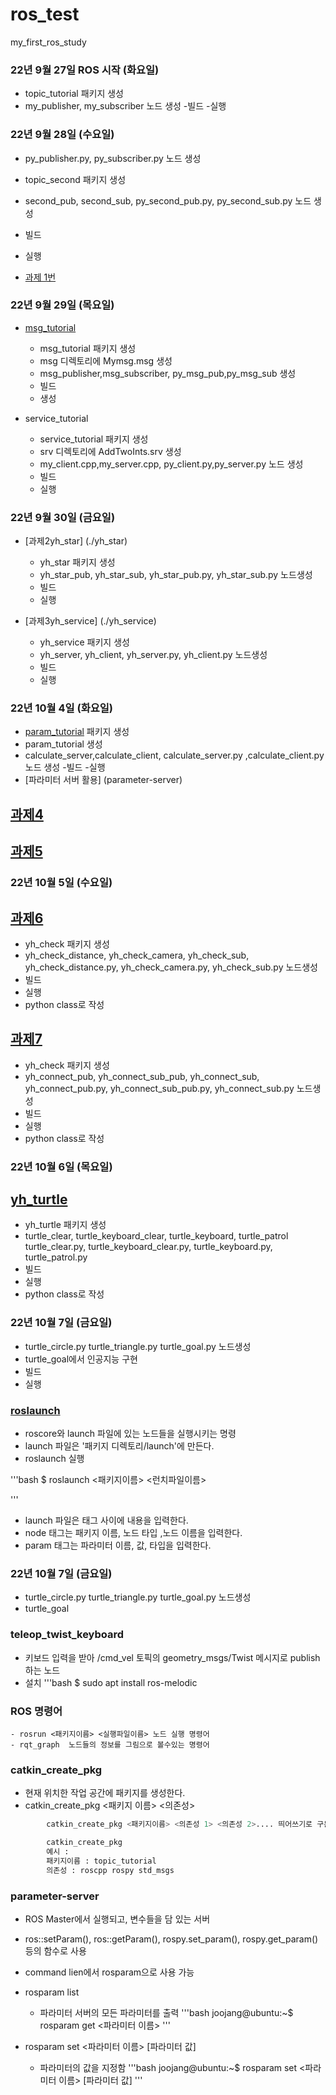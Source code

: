 # ros_test
my_first_ros_study

### 22년 9월 27일 ROS 시작 (화요일)
- topic_tutorial 패키지 생성
- my_publisher, my_subscriber
노드 생성
-빌드
-실행

### 22년 9월 28일 (수요일) 

- py_publisher.py, py_subscriber.py 노드 생성
- topic_second 패키지 생성
- second_pub, second_sub, py_second_pub.py, py_second_sub.py 노드 생성
- 빌드
- 실행

- [과제 1번](./topic_test/)

### 22년 9월 29일 (목요일)

- [msg_tutorial](./msg_tutorial/)

   - msg_tutorial 패키지 생성
   - msg 디렉토리에 Mymsg.msg 생성
   - msg_publisher,msg_subscriber,
     py_msg_pub,py_msg_sub 생성
   - 빌드
   - 생성

- service_tutorial
   - service_tutorial 패키지 생성
   - srv 디렉토리에 AddTwoInts.srv 생성
   - my_client.cpp,my_server.cpp,
     py_client.py,py_server.py 노드 생성
   - 빌드
   - 실행

### 22년 9월 30일 (금요일)

- [과제2yh_star] (./yh_star)
  - yh_star 패키지 생성
  - yh_star_pub, yh_star_sub,
  yh_star_pub.py, yh_star_sub.py 노드생성
  - 빌드
  - 실행

- [과제3yh_service] (./yh_service)
  - yh_service 패키지 생성
  - yh_server, yh_client,
  yh_server.py, yh_client.py 노드생성
  - 빌드
  - 실행

### 22년 10월 4일 (화요일)
  - [param_tutorial](./param_tutorial/) 패키지 생성
  - param_tutorial 생성
  - calculate_server,calculate_client,
  calculate_server.py ,calculate_client.py 노드 생성
  -빌드 
  -실행 
  - [파라미터 서버 활용] (parameter-server)


## [과제4](./yh_dual/)

## [과제5](./yh_difference/)

### 22년 10월 5일 (수요일)

## [과제6](./yh_check/)
  - yh_check 패키지 생성
  - yh_check_distance, yh_check_camera, yh_check_sub,
    yh_check_distance.py, yh_check_camera.py,
    yh_check_sub.py  노드생성
  - 빌드
  - 실행
  - python class로 작성

## [과제7](./yh_connect/)
  - yh_check 패키지 생성
  - yh_connect_pub, yh_connect_sub_pub, yh_connect_sub,
    yh_connect_pub.py, yh_connect_sub_pub.py, 
    yh_connect_sub.py  노드생성
  - 빌드
  - 실행
  - python class로 작성

### 22년 10월 6일 (목요일)
## [yh_turtle](./yh_turtle/)
 - yh_turtle 패키지 생성
 - turtle_clear, turtle_keyboard_clear, turtle_keyboard, turtle_patrol
   turtle_clear.py, turtle_keyboard_clear.py, turtle_keyboard.py, turtle_patrol.py
 - 빌드
 - 실행
 - python class로 작성

 ### 22년 10월 7일 (금요일)
 - turtle_circle.py turtle_triangle.py turtle_goal.py 노드생성
 - turtle_goal에서 인공지능 구현
 - 빌드
 - 실행

### [roslaunch](./yh_turtle/launch/)
  - roscore와 launch 파일에 있는 노드들을 실행시키는 명령
  - launch 파일은 '패키지 디렉토리/launch'에 만든다.
  - roslaunch 실행
  
  '''bash
  $ roslaunch <패키지이름> <런치파일이름>

  '''

  - launch 파일은 <launch></launch>태그 사이에 내용을 입력한다.
  - node 태그는 패키지 이름, 노드 타입 ,노드 이름을 입력한다.
  - param 태그는 파라미터 이름, 값, 타입을 입력한다.

### 22년 10월 7일 (금요일)
 - turtle_circle.py turtle_triangle.py turtle_goal.py 노드생성
 - turtle_goal

 





### teleop_twist_keyboard
 - 키보드 입력을 받아 /cmd_vel 토픽의 geometry_msgs/Twist
 메시지로 publish하는 노드
 - 설치
 '''bash
 $ sudo apt install ros-melodic


### ROS 명령어
```- roscore 마스터 실행 명령어
- rosrun <패키지이름> <실행파일이름> 노드 실행 명령어
- rqt_graph  노드들의 정보를 그림으로 볼수있는 명령어
```

### catkin_create_pkg
- 현재 위치한 작업 공간에 패키지를 생성한다.
- catkin_create_pkg <패키지 이름> <의존성>
``` bash
        catkin_create_pkg <패키지이름> <의존성 1> <의존성 2>.... 띄어쓰기로 구분
```
``` bash
        catkin_create_pkg
        예시 :
        패키지이름 : topic_tutorial
        의존성 : roscpp rospy std_msgs
```
### parameter-server
  - ROS Master에서 실행되고, 변수들을 담
  있는 서버
  - ros::setParam(), ros::getParam(),
  rospy.set_param(), rospy.get_param() 등의 함수로 사용
  - command lien에서 rosparam으로 사용 가능 
  - rosparam list
    - 파라미터 서버의 모든 파라미터를 출력
  '''bash
  joojang@ubuntu:~$ rosparam get <파라미터 이름>
  '''

  - rosparam set <파라미터 이름> [파라미터 값]
    - 파라미터의 값을 지정함
  '''bash
  joojang@ubuntu:~$ rosparam set <파라미터 이름> [파라미터 값]
  '''
